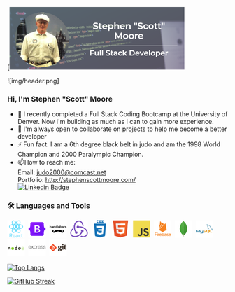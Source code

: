 [![Header](https://github.com/judo2000/judo2000/blob/main/img/header.png "Header")

![img/header.png]

### Hi, I'm Stephen "Scott" Moore
- 🌱 I recently completed a Full Stack Coding Bootcamp at the University of Denver.  Now I'm building as much as I can to gain more experience.
- 🔭 I'm always open to collaborate on projects to help me become a better developer
- ⚡ Fun fact: I am a 6th degree black belt in judo and am the 1998 World Champion and 2000 Paralympic Champion.
- :mailbox:How to reach me:    
  Email: judo2000@comcast.net   
  Portfolio: http://stephenscottmoore.com/      
  [![Linkedin Badge](https://img.shields.io/badge/-linkedin-blue?style=flat&logo=Linkedin&logoColor=white)](https://www.linkedin.com/in/stephen-moore-ply-mcis-b94bab18/)   
  
### :hammer_and_wrench: Languages and Tools 
<div>
  <img src="https://github.com/devicons/devicon/blob/master/icons/react/react-original-wordmark.svg" title="React" alt="React" width="40" height="40"/>&nbsp;
  <img src="https://github.com/devicons/devicon/blob/master/icons/bootstrap/bootstrap-original.svg" title="Bootstrap" alt="Bootstrap" width="40" height="40"/>&nbsp;
  <img src="https://github.com/devicons/devicon/blob/master/icons/handlebars/handlebars-original-wordmark.svg" title="Handlebars" alt="Handlebars" width="40" height="40"/>&nbsp;
  <img src="https://github.com/devicons/devicon/blob/master/icons/redux/redux-original.svg" title="Redux" alt="Redux " width="40" height="40"/>&nbsp;
  <img src="https://github.com/devicons/devicon/blob/master/icons/css3/css3-plain-wordmark.svg"  title="CSS3" alt="CSS" width="40" height="40"/>&nbsp;
  <img src="https://github.com/devicons/devicon/blob/master/icons/html5/html5-original.svg" title="HTML5" alt="HTML" width="40" height="40"/>&nbsp;
  <img src="https://github.com/devicons/devicon/blob/master/icons/javascript/javascript-original.svg" title="JavaScript" alt="JavaScript" width="40" height="40"/>&nbsp;
  <img src="https://github.com/devicons/devicon/blob/master/icons/firebase/firebase-plain-wordmark.svg" title="Firebase" alt="Firebase" width="40" height="40"/>&nbsp;
  <img src="https://github.com/devicons/devicon/blob/master/icons/mongodb/mongodb-original.svg" title="MongoDB"  alt="MongoDB" width="40" height="40"/>&nbsp;
  <img src="https://github.com/devicons/devicon/blob/master/icons/mysql/mysql-original-wordmark.svg" title="MySQL"  alt="MySQL" width="40" height="40"/>&nbsp;
  <img src="https://github.com/devicons/devicon/blob/master/icons/nodejs/nodejs-original-wordmark.svg" title="NodeJS" alt="NodeJS" width="40" height="40"/>&nbsp;
  <img src="https://github.com/devicons/devicon/blob/master/icons/express/express-original-wordmark.svg" title="NodeJS" alt="NodeJS" width="40" height="40"/>&nbsp;
  <img src="https://github.com/devicons/devicon/blob/master/icons/git/git-original-wordmark.svg" title="Git" **alt="Git" width="40" height="40"/>
</div>   


[![Top Langs](https://github-readme-stats.vercel.app/api/top-langs/?username=judo2000&layout=compact&theme=vision-friendly-dark)](https://github.com/anuraghazra/github-readme-stats)   


[![GitHub Streak](http://github-readme-streak-stats.herokuapp.com?user=judo2000&theme=dark&background=000000)](https://git.io/streak-stats)   

